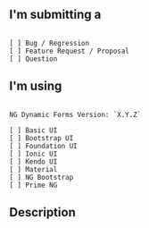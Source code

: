 ## I'm submitting a
<!-- Check one of the following options with "x" -->
<pre><code>
[ ] Bug / Regression
[ ] Feature Request / Proposal
[ ] Question
</code></pre>

## I'm using
<!-- Check one of the following options with "x" -->
<pre><code>
NG Dynamic Forms Version: `X.Y.Z`

[ ] Basic UI
[ ] Bootstrap UI  
[ ] Foundation UI
[ ] Ionic UI
[ ] Kendo UI
[ ] Material  
[ ] NG Bootstrap
[ ] Prime NG
</code></pre>

## Description
<!-- Describe your issue in detail -->
